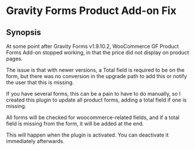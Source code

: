 Gravity Forms Product Add-on Fix
==========================

## Synopsis
At some point after Gravity Forms v1.9.10.2, WooCommerce GF Product Forms Add-on stopped working, in that the price did not display on product pages.

The issue is that with newer versions, a Total field is required to be on the form, but there was no conversion in the upgrade path to add this or notify the user that this is missing.

If you have several forms, this can be a pain to have to do manually, so I created this plugin to update all product forms, adding a total field if one is missing.

All forms will be checked for woocommerce-related fields, and if a total field is missing from the form, it will be added at the end.

This will happen when the plugin is activated. You can deactivate it immediately afterwards.
